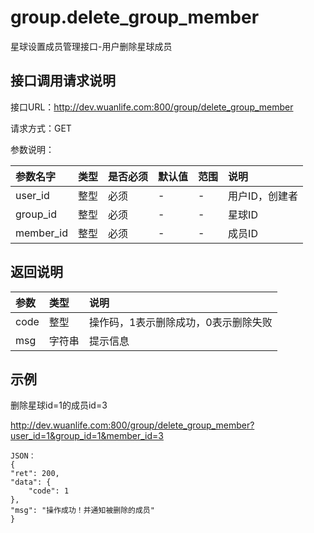 # group.delete_group_member

星球设置成员管理接口-用户删除星球成员

## 接口调用请求说明

接口URL：http://dev.wuanlife.com:800/group/delete_group_member

请求方式：GET

参数说明：

|参数名字   | 类型|  是否必须   | 默认值   | 范围      |  说明|
|:--|:--|:--|:--|:--|:--|
|user_id|整型|必须|-|-|用户ID，创建者|
|group_id|整型|必须|-|-|星球ID|
|member_id|整型|必须|-|-|成员ID|


## 返回说明

|参数|        类型|   说明|
|:--|:--|:--|
|code  |  整型  |操作码，1表示删除成功，0表示删除失败|
|msg |字符串 |提示信息|


## 示例

删除星球id=1的成员id=3

http://dev.wuanlife.com:800/group/delete_group_member?user_id=1&group_id=1&member_id=3

    JSON：
    {
	"ret": 200,
	"data": {
		"code": 1
	},
	"msg": "操作成功！并通知被删除的成员"
	}
